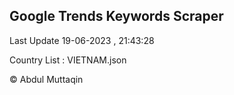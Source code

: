 

## Google Trends Keywords Scraper 
 
Last Update 19-06-2023 , 21:43:28

Country List :
VIETNAM.json



© Abdul Muttaqin 

